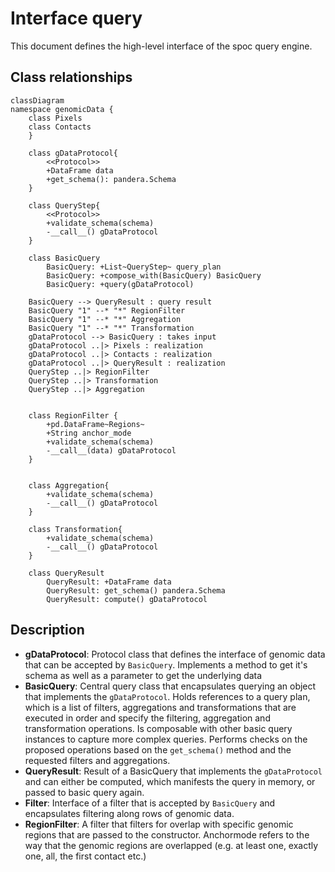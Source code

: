 # Interface query

This document defines the high-level interface of the spoc query engine.

## Class relationships

```mermaid
classDiagram
namespace genomicData {
    class Pixels
    class Contacts
    } 

    class gDataProtocol{
        <<Protocol>>
        +DataFrame data
        +get_schema(): pandera.Schema
    }

    class QueryStep{
        <<Protocol>>
        +validate_schema(schema)
        -__call__() gDataProtocol
    }

    class BasicQuery
        BasicQuery: +List~QueryStep~ query_plan
        BasicQuery: +compose_with(BasicQuery) BasicQuery
        BasicQuery: +query(gDataProtocol)

    BasicQuery --> QueryResult : query result
    BasicQuery "1" --* "*" RegionFilter
    BasicQuery "1" --* "*" Aggregation
    BasicQuery "1" --* "*" Transformation
    gDataProtocol --> BasicQuery : takes input
    gDataProtocol ..|> Pixels : realization
    gDataProtocol ..|> Contacts : realization
    gDataProtocol ..|> QueryResult : realization
    QueryStep ..|> RegionFilter
    QueryStep ..|> Transformation
    QueryStep ..|> Aggregation


    class RegionFilter {
        +pd.DataFrame~Regions~
        +String anchor_mode
        +validate_schema(schema)
        -__call__(data) gDataProtocol
    }
        

    class Aggregation{
        +validate_schema(schema)
        -__call__() gDataProtocol
    }

    class Transformation{
        +validate_schema(schema)
        -__call__() gDataProtocol
    }

    class QueryResult
        QueryResult: +DataFrame data
        QueryResult: get_schema() pandera.Schema
        QueryResult: compute() gDataProtocol
```

## Description

- __gDataProtocol__: Protocol class that defines the interface of genomic data that can be accepted by `BasicQuery`. Implements a method to get it's schema as well as a parameter to get the underlying data
- __BasicQuery__: Central query class that encapsulates querying an object that implements the `gDataProtocol`. Holds references to a query plan, which is a list of filters, aggregations and transformations that are executed in order and specify the filtering, aggregation and transformation operations. Is composable with other basic query instances to capture more complex queries. Performs checks on the proposed operations based on the `get_schema()` method and the requested filters and aggregations.
- __QueryResult__: Result of a BasicQuery that implements the `gDataProtocol` and can either be computed, which manifests the query in memory, or passed to basic query again.
- __Filter__: Interface of a filter that is accepted by `BasicQuery` and encapsulates filtering along rows of genomic data.
- __RegionFilter__: A filter that filters for overlap with specific genomic regions that are passed to the constructor. Anchormode refers to the way that the genomic regions are overlapped (e.g. at least one, exactly one, all, the first contact etc.)